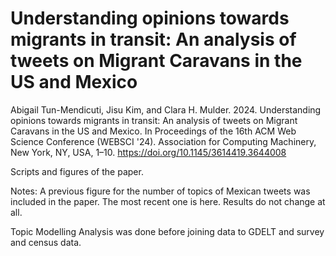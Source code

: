 # Understanding opinions towards migrants in transit: An analysis of tweets on Migrant Caravans in the US and Mexico
Abigail Tun-Mendicuti, Jisu Kim, and Clara H. Mulder. 2024. Understanding opinions towards migrants in transit: An analysis of tweets on Migrant Caravans in the US and Mexico. In Proceedings of the 16th ACM Web Science Conference (WEBSCI '24). Association for Computing Machinery, New York, NY, USA, 1–10. https://doi.org/10.1145/3614419.3644008

Scripts and figures of the paper. 

Notes: A previous figure for the number of topics of Mexican tweets was included in the paper. The most recent one is here. Results do not change at all. 

Topic Modelling Analysis was done before joining data to GDELT and survey and census data.
